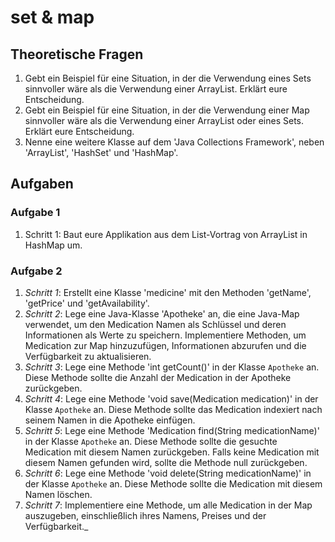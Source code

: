 # set & map
## Theoretische Fragen
1. Gebt ein Beispiel für eine Situation, in der die Verwendung eines Sets sinnvoller wäre als die Verwendung einer ArrayList. Erklärt eure Entscheidung.
2. Gebt ein Beispiel für eine Situation, in der die Verwendung einer Map sinnvoller wäre als die Verwendung einer ArrayList oder eines Sets. Erklärt eure Entscheidung.
3. Nenne eine weitere Klasse auf dem 'Java Collections Framework', neben 'ArrayList', 'HashSet' und 'HashMap'.

## Aufgaben
### Aufgabe 1
1. Schritt 1: Baut eure Applikation aus dem List-Vortrag von ArrayList in HashMap um.

### Aufgabe 2
1. _Schritt 1_: Erstellt eine Klasse 'medicine' mit den Methoden 'getName', 'getPrice' und 'getAvailability'.
2. _Schritt 2_: Lege eine Java-Klasse 'Apotheke' an, die eine Java-Map verwendet, um den Medication Namen als Schlüssel und deren Informationen als Werte zu speichern. Implementiere Methoden, um Medication zur Map hinzuzufügen, Informationen abzurufen und die Verfügbarkeit zu aktualisieren.
3. _Schritt 3_: Lege eine Methode 'int getCount()' in der Klasse `Apotheke` an. Diese Methode sollte die Anzahl der Medication in der Apotheke zurückgeben.
4. _Schritt 4_: Lege eine Methode 'void save(Medication medication)' in der Klasse `Apotheke` an. Diese Methode sollte das Medication indexiert nach seinem Namen in die Apotheke einfügen.
5. _Schritt 5_: Lege eine Methode 'Medication find(String medicationName)' in der Klasse `Apotheke` an. Diese Methode sollte die gesuchte Medication mit diesem Namen zurückgeben. Falls keine Medication mit diesem Namen gefunden wird, sollte die Methode null zurückgeben.
6. _Schritt 6_: Lege eine Methode 'void delete(String medicationName)' in der Klasse `Apotheke` an. Diese Methode sollte die Medication mit diesem Namen löschen.
7. _Schritt 7_: Implementiere eine Methode, um alle Medication in der Map auszugeben, einschließlich ihres Namens, Preises und der Verfügbarkeit._
